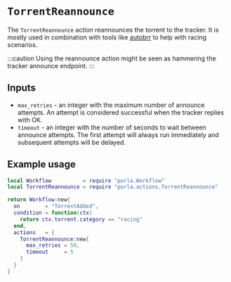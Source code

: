 # `TorrentReannounce`

The `TorrentReannounce` action reannounces the torrent to the tracker. It is
mostly used in combination with tools like [autobrr](https://autobrr.com) to
help with racing scenarios.

:::caution
Using the reannounce action might be seen as hammering the tracker announce
endpoint.
:::

## Inputs

 * `max_retries` - an integer with the maximum number of announce attempts. An
   attempt is considered successful when the tracker replies with OK.
 * `timeout` - an integer with the number of seconds to wait between announce
   attempts. The first attempt will always run immediately and subsequent
   attempts will be delayed.

## Example usage

```lua
local Workflow          = require "porla.Workflow"
local TorrentReannounce = require "porla.actions.TorrentReannounce"

return Workflow:new{
  on        = "TorrentAdded",
  condition = function(ctx)
    return ctx.torrent.category == "racing"
  end,
  actions   = {
    TorrentReannounce:new{
      max_retries = 50,
      timeout     = 5
    }
  }
}
```
